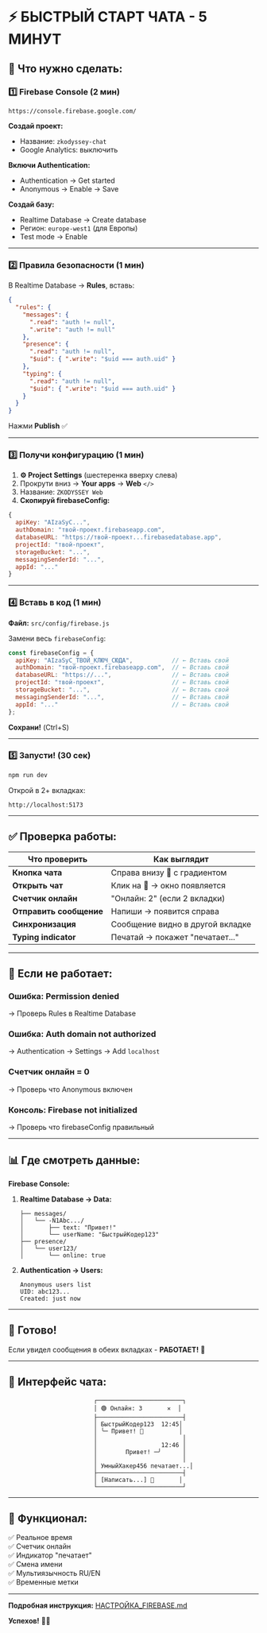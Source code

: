 # ⚡ БЫСТРЫЙ СТАРТ ЧАТА - 5 МИНУТ

## 🎯 Что нужно сделать:

### 1️⃣ Firebase Console (2 мин)
```
https://console.firebase.google.com/
```

**Создай проект:**
- Название: `zkodyssey-chat`
- Google Analytics: выключить

**Включи Authentication:**
- Authentication → Get started
- Anonymous → Enable → Save

**Создай базу:**
- Realtime Database → Create database
- Регион: `europe-west1` (для Европы)
- Test mode → Enable

---

### 2️⃣ Правила безопасности (1 мин)

В Realtime Database → **Rules**, вставь:

```json
{
  "rules": {
    "messages": {
      ".read": "auth != null",
      ".write": "auth != null"
    },
    "presence": {
      ".read": "auth != null",
      "$uid": { ".write": "$uid === auth.uid" }
    },
    "typing": {
      ".read": "auth != null",
      "$uid": { ".write": "$uid === auth.uid" }
    }
  }
}
```

Нажми **Publish** ✅

---

### 3️⃣ Получи конфигурацию (1 мин)

1. **⚙️ Project Settings** (шестеренка вверху слева)
2. Прокрути вниз → **Your apps** → **Web** `</>`
3. Название: `ZKODYSSEY Web`
4. **Скопируй firebaseConfig:**

```javascript
{
  apiKey: "AIzaSyC...",
  authDomain: "твой-проект.firebaseapp.com",
  databaseURL: "https://твой-проект...firebasedatabase.app",
  projectId: "твой-проект",
  storageBucket: "...",
  messagingSenderId: "...",
  appId: "..."
}
```

---

### 4️⃣ Вставь в код (1 мин)

**Файл:** `src/config/firebase.js`

Замени весь `firebaseConfig`:

```javascript
const firebaseConfig = {
  apiKey: "AIzaSyC_ТВОЙ_КЛЮЧ_СЮДА",           // ← Вставь свой
  authDomain: "твой-проект.firebaseapp.com",  // ← Вставь свой
  databaseURL: "https://...",                 // ← Вставь свой
  projectId: "твой-проект",                   // ← Вставь свой
  storageBucket: "...",                       // ← Вставь свой
  messagingSenderId: "...",                   // ← Вставь свой
  appId: "..."                                // ← Вставь свой
};
```

**Сохрани!** (Ctrl+S)

---

### 5️⃣ Запусти! (30 сек)

```bash
npm run dev
```

Открой в 2+ вкладках:
```
http://localhost:5173
```

---

## ✅ Проверка работы:

| Что проверить | Как выглядит |
|---------------|--------------|
| **Кнопка чата** | Справа внизу 💬 с градиентом |
| **Открыть чат** | Клик на 💬 → окно появляется |
| **Счетчик онлайн** | "Онлайн: 2" (если 2 вкладки) |
| **Отправить сообщение** | Напиши → появится справа |
| **Синхронизация** | Сообщение видно в другой вкладке |
| **Typing indicator** | Печатай → покажет "печатает..." |

---

## 🔴 Если не работает:

### Ошибка: Permission denied
→ Проверь Rules в Realtime Database

### Ошибка: Auth domain not authorized  
→ Authentication → Settings → Add `localhost`

### Счетчик онлайн = 0
→ Проверь что Anonymous включен

### Консоль: Firebase not initialized
→ Проверь что firebaseConfig правильный

---

## 📊 Где смотреть данные:

**Firebase Console:**

1. **Realtime Database → Data:**
   ```
   ├── messages/
   │   └── -N1Abc.../
   │       ├── text: "Привет!"
   │       └── userName: "БыстрыйКодер123"
   ├── presence/
   │   └── user123/
   │       └── online: true
   ```

2. **Authentication → Users:**
   ```
   Anonymous users list
   UID: abc123...
   Created: just now
   ```

---

## 🎯 Готово!

Если увидел сообщения в обеих вкладках - **РАБОТАЕТ!** 🎉

---

## 📱 Интерфейс чата:

```
                        ┌────────────────────────┐
                        │ 🟢 Онлайн: 3       ✕  │
                        ├────────────────────────┤
                        │ БыстрыйКодер123  12:45│
                        │ ╰─ Привет! 👋          │
                        │                        │
                        │                  12:46 │
                        │        Привет! ─╯      │
                        │                        │
                        │ УмныйХакер456 печатает...│
                        ├────────────────────────┤
                        │ [Написать...] 🚀       │
                        └────────────────────────┘
```

---

## 🚀 Функционал:

✅ Реальное время  
✅ Счетчик онлайн  
✅ Индикатор "печатает"  
✅ Смена имени  
✅ Мультиязычность RU/EN  
✅ Временные метки  

---

**Подробная инструкция:** [НАСТРОЙКА_FIREBASE.md](./НАСТРОЙКА_FIREBASE.md)

**Успехов!** 💬✨


